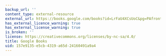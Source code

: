 ```yaml
---
backup_url: ''
content_type: external-resource
external_url: https://books.google.com/books?id=LrFaU4XCsUoC&pg=PAfrontcover#v=onepage&q&f=false
has_external_licence_warning: true
has_external_license_warning: true
is_broken: ''
license: https://creativecommons.org/licenses/by-nc-sa/4.0/
title: Google Books
uid: 157e9135-e5cb-4319-a65d-24160491a9a4
---
```

